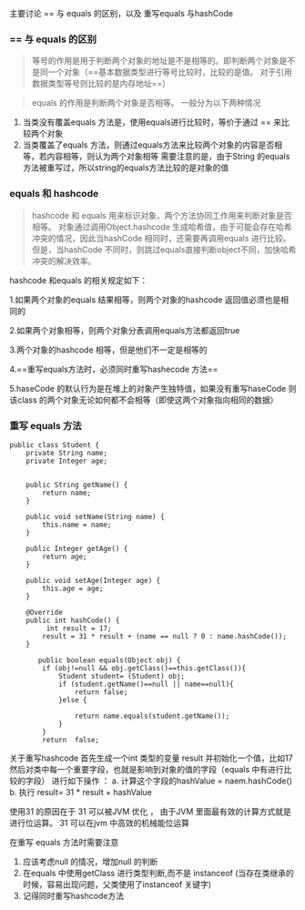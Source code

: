 主要讨论 == 与 equals 的区别，以及 重写equals 与hashCode 

### == 与 equals 的区别

> 等号的作用是用于判断两个对象的地址是不是相等的。即判断两个对象是不是同一个对象（==基本数据类型进行等号比较时，比较的是值。 对于引用数据类型等号则比较的是内存地址==）

> equals 的作用是判断两个对象是否相等。 一般分为以下两种情况
1. 当类没有覆盖equals 方法是，使用equals进行比较时，等价于通过 == 来比较两个对象
2. 当类覆盖了equals 方法，则通过equals方法来比较两个对象的内容是否相等，若内容相等，则认为两个对象相等
需要注意的是，由于String 的equals方法被重写过，所以string的equals方法比较的是对象的值


### equals 和 hashcode 

> hashcode 和 equals 用来标识对象，两个方法协同工作用来判断对象是否相等。 对象通过调用Object.hashcode 生成哈希值，由于可能会存在哈希冲突的情况，因此当hashCode  相同时，还需要再调用equals 进行比较。 但是，当hashCode 不同时，则跳过equals直接判断object不同，加快哈希冲突的解决效率。

hashcode 和equals 的相关规定如下：
 
1.如果两个对象的equals 结果相等，则两个对象的hashcode 返回值必须也是相同的

2.如果两个对象相等，则两个对象分表调用equals方法都返回true

3.两个对象的hashcode 相等，但是他们不一定是相等的

4.==重写equals方法时，必须同时重写hashecode 方法==

5.haseCode 的默认行为是在堆上的对象产生独特值，如果没有重写haseCode 则该class 的两个对象无论如何都不会相等（即使这两个对象指向相同的数据）

###  重写 equals 方法

```
public class Student {
    private String name;
    private Integer age;


    public String getName() {
        return name;
    }

    public void setName(String name) {
        this.name = name;
    }

    public Integer getAge() {
        return age;
    }

    public void setAge(Integer age) {
        this.age = age;
    }

    @Override
    public int hashCode() {
         int result = 17;
        result = 31 * result + (name == null ? 0 : name.hashCode());
    }

       public boolean equals(Object obj) {
        if (obj!=null && obj.getClass()==this.getClass()){
            Student student= (Student) obj;
            if (student.getName()==null || name==null){
                return false;
            }else {

                return name.equals(student.getName());
            }
        }
        return  false;
```

关于重写hashcode 
    首先生成一个int 类型的变量 result  并初始化一个值，比如17 
    然后对类中每一个重要字段，也就是影响到对象的值的字段（equals 中有进行比较的字段） 进行如下操作 ： a. 计算这个字段的hashValue = naem.hashCode() b. 执行 result= 31 * result + hashValue

使用31 的原因在于 31 可以被JVM 优化 ， 由于JVM 里面最有效的计算方式就是进行位运算。 31 可以在jvm 中高效的机械能位运算

    
    
在重写 equals 方法时需要注意

1. 应该考虑null 的情况，增加null 的判断
2. 在equals 中使用getClass 进行类型判断,而不是 instanceof (当存在类继承的时候，容易出现问题，父类使用了instanceof 关键字)
3. 记得同时重写hashcode方法

